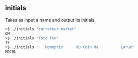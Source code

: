 ## initials

Takes as input a name and output its initials.

```bash
>$ ./initials "carrefour market"
CM
>$ ./initials "Toto Foo"
TF
>$ ./initials "   Monoprix      du Coin de          Larue"
MDCDL
```
